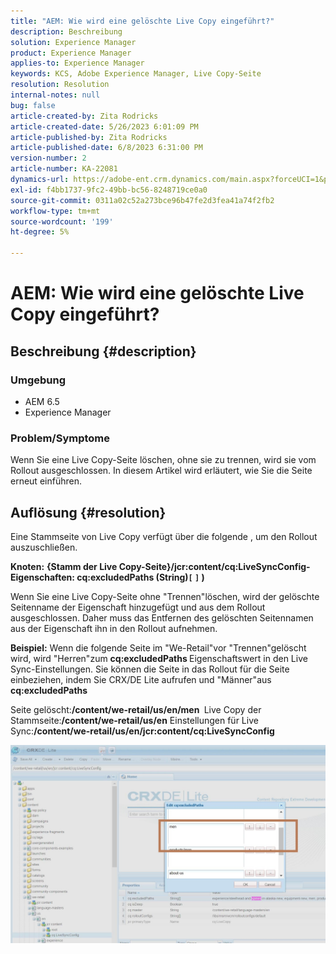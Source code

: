```yaml
---
title: "AEM: Wie wird eine gelöschte Live Copy eingeführt?"
description: Beschreibung
solution: Experience Manager
product: Experience Manager
applies-to: Experience Manager
keywords: KCS, Adobe Experience Manager, Live Copy-Seite
resolution: Resolution
internal-notes: null
bug: false
article-created-by: Zita Rodricks
article-created-date: 5/26/2023 6:01:09 PM
article-published-by: Zita Rodricks
article-published-date: 6/8/2023 6:31:00 PM
version-number: 2
article-number: KA-22081
dynamics-url: https://adobe-ent.crm.dynamics.com/main.aspx?forceUCI=1&pagetype=entityrecord&etn=knowledgearticle&id=26052845-effb-ed11-8849-6045bd0063aa
exl-id: f4bb1737-9fc2-49bb-bc56-8248719ce0a0
source-git-commit: 0311a02c52a273bce96b47fe2d3fea41a74f2fb2
workflow-type: tm+mt
source-wordcount: '199'
ht-degree: 5%

---
```


# AEM: Wie wird eine gelöschte Live Copy eingeführt?

## Beschreibung {#description}


### <b>Umgebung</b>

- AEM 6.5
- Experience Manager


### <b>Problem/Symptome</b>

Wenn Sie eine Live Copy-Seite löschen, ohne sie zu trennen, wird sie vom Rollout ausgeschlossen. In diesem Artikel wird erläutert, wie Sie die Seite erneut einführen.


## Auflösung {#resolution}


Eine Stammseite von Live Copy verfügt über die folgende &#x200B;, um den Rollout auszuschließen.

<b>Knoten:</b> <b>{Stamm der Live Copy-Seite}/jcr:content/cq:LiveSyncConfig-Eigenschaften: cq:excludedPaths (String)`[` `]` )</b>

Wenn Sie eine Live Copy-Seite ohne &quot;Trennen&quot;löschen, wird der gelöschte Seitenname der Eigenschaft hinzugefügt und aus dem Rollout ausgeschlossen.
Daher muss das Entfernen des gelöschten Seitennamen aus der Eigenschaft ihn in den Rollout aufnehmen.

<b>Beispiel:</b>
Wenn die folgende Seite im &quot;We-Retail&quot;vor &quot;Trennen&quot;gelöscht wird, wird &quot;Herren&quot;zum <b>cq:excludedPaths </b>Eigenschaftswert in den Live Sync-Einstellungen.
Sie können die Seite in das Rollout für die Seite einbeziehen, indem Sie CRX/DE Lite aufrufen und &quot;Männer&quot;aus<b> cq:excludedPaths</b>

Seite gelöscht:<b>/content/we-retail/us/en/men </b>
Live Copy der Stammseite:<b>/content/we-retail/us/en</b>
Einstellungen für Live Sync:<b>/content/we-retail/us/en/jcr:content/cq:LiveSyncConfig</b>

![](assets/a7eb936c-03f6-ed11-8848-6045bd006295.png)
